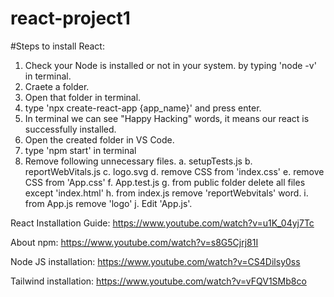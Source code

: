 # react-project1
#Steps to install React:

1. Check your Node is installed or not in your system. by typing 'node -v' in terminal.
2. Craete a folder.
3. Open that folder in terminal.
4. type 'npx create-react-app {app_name}' and press enter.
5. In terminal we can see "Happy Hacking" words, it means our react is successfully installed.
6. Open the created folder in VS Code.
7. type 'npm start' in terminal
8. Remove following unnecessary files.
   a. setupTests.js
   b. reportWebVitals.js
   c. logo.svg
   d. remove CSS from 'index.css'
   e. remove CSS from 'App.css'
   f. App.test.js
   g. from public folder delete all files except 'index.html'
   h. from index.js remove 'reportWebvitals' word.
   i. from App.js remove 'logo'
   j. Edit 'App.js'.

React Installation Guide: https://www.youtube.com/watch?v=u1K_04yj7Tc

About npm: https://www.youtube.com/watch?v=s8G5Cjrj81I

Node JS installation: https://www.youtube.com/watch?v=CS4Dilsy0ss

Tailwind installation: https://www.youtube.com/watch?v=vFQV1SMb8co

